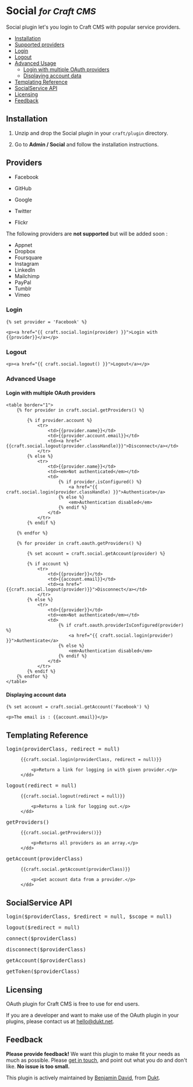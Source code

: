 # Social <small>_for Craft CMS_</small>

Social plugin let's you login to Craft CMS with popular service providers.

- [Installation](#install)
- [Supported providers](#providers)
- [Login](#login)
- [Logout](#logout)
- [Advanced Usage](#advanced)
    - [Login with multiple OAuth providers](#multiple-login)
    - [Displaying account data](#account)
- [Templating Reference](#templating)
- [SocialService API](#api)
- [Licensing](#license)
- [Feedback](#feedback)

<a id="install"></a>
## Installation

1. Unzip and drop the Social plugin in your `craft/plugin` directory.

2. Go to **Admin / Social** and follow the installation instructions.

<a id="providers"></a>
## Providers

- Facebook
- GitHub

- Google
- Twitter
- Flickr

The following providers are **not supported** but will be added soon :

- Appnet
- Dropbox
- Foursquare
- Instagram
- LinkedIn
- Mailchimp
- PayPal
- Tumblr
- Vimeo


<a id="login"></a>
### Login

    {% set provider = 'Facebook' %}

    <p><a href="{{ craft.social.login(provider) }}">Login with {{provider}}</a></p>

<a id="logout"></a>
### Logout

    <p><a href="{{ craft.social.logout() }}">Logout</a></p>

<a id="advanced"></a>
### Advanced Usage

<a id="multiple-login"></a>
#### Login with multiple OAuth providers


    <table border="1">
        {% for provider in craft.social.getProviders() %}

            {% if provider.account %}
                <tr>
                    <td>{{provider.name}}</td>
                    <td>{{provider.account.email}}</td>
                    <td><a href="{{craft.social.logout(provider.classHandle)}}">Disconnect</a></td>
                </tr>
            {% else %}
                <tr>
                    <td>{{provider.name}}</td>
                    <td><em>Not authenticated</em></td>
                    <td>
                        {% if provider.isConfigured() %}
                            <a href="{{ craft.social.login(provider.classHandle) }}">Authenticate</a>
                        {% else %}
                            <em>Authentication disabled</em>
                        {% endif %}
                    </td>
                </tr>
            {% endif %}

        {% endfor %}

        {% for provider in craft.oauth.getProviders() %}

            {% set account = craft.social.getAccount(provider) %}

            {% if account %}
                <tr>
                    <td>{{provider}}</td>
                    <td>{{account.email}}</td>
                    <td><a href="{{craft.social.logout(provider)}}">Disconnect</a></td>
                </tr>
            {% else %}
                <tr>
                    <td>{{provider}}</td>
                    <td><em>Not authenticated</em></td>
                    <td>
                        {% if craft.oauth.providerIsConfigured(provider) %}
                            <a href="{{ craft.social.login(provider) }}">Authenticate</a>
                        {% else %}
                            <em>Authentication disabled</em>
                        {% endif %}
                    </td>
                </tr>
            {% endif %}
        {% endfor %}
    </table>

<a id="account"></a>
#### Displaying account data


    {% set account = craft.social.getAccount('Facebook') %}

    <p>The email is : {{account.email}}</p>


<a id="templating"></a>
## Templating Reference

<dl>
    <dt><tt>login(providerClass, redirect = null)</tt></dt>
    <dd>
        <pre><code>{{craft.social.login(providerClass, redirect = null)}}</code></pre>

        <p>Return a link for logging in with given provider.</p>
    </dd>
</dl>

<dl>
    <dt><tt>logout(redirect = null)</tt></dt>
    <dd>
        <pre><code>{{craft.social.logout(redirect = null)}}</code></pre>

        <p>Returns a link for logging out.</p>
    </dd>
</dl>


<dl>
    <dt><tt>getProviders()</tt></dt>
    <dd>
        <pre><code>{{craft.social.getProviders()}}</code></pre>

        <p>Returns all providers as an array.</p>
    </dd>
</dl>


<dl>
    <dt><tt>getAccount(providerClass)</tt></dt>
    <dd>
        <pre><code>{{craft.social.getAccount(providerClass)}}</code></pre>

        <p>Get account data from a provider.</p>
    </dd>
</dl>


<a id="templating"></a>
## SocialService API

<dl>
    <dt><tt>login($providerClass, $redirect = null, $scope = null)</tt></dt>    
</dl>

<dl>
    <dt><tt>logout($redirect = null)</tt></dt>    
</dl>

<dl>
    <dt><tt>connect($providerClass)</tt></dt>    
</dl>

<dl>
    <dt><tt>disconnect($providerClass)</tt></dt>    
</dl>

<dl>
    <dt><tt>getAccount($providerClass)</tt></dt>    
</dl>

<dl>
    <dt><tt>getToken($providerClass)</tt></dt>    
</dl>


<a id="license"></a>
## Licensing

OAuth plugin for Craft CMS is free to use for end users.

If you are a developer and want to make use of the OAuth plugin in your plugins, please contact us at hello@dukt.net.

<a id="feedback"></a>
## Feedback

**Please provide feedback!** We want this plugin to make fit your needs as much as possible.
Please [get in touch](mailto:hello@dukt.net), and point out what you do and don't like. **No issue is too small.**

This plugin is actively maintained by [Benjamin David](https://github.com/benjamindavid), from [Dukt](http://dukt.net/).
